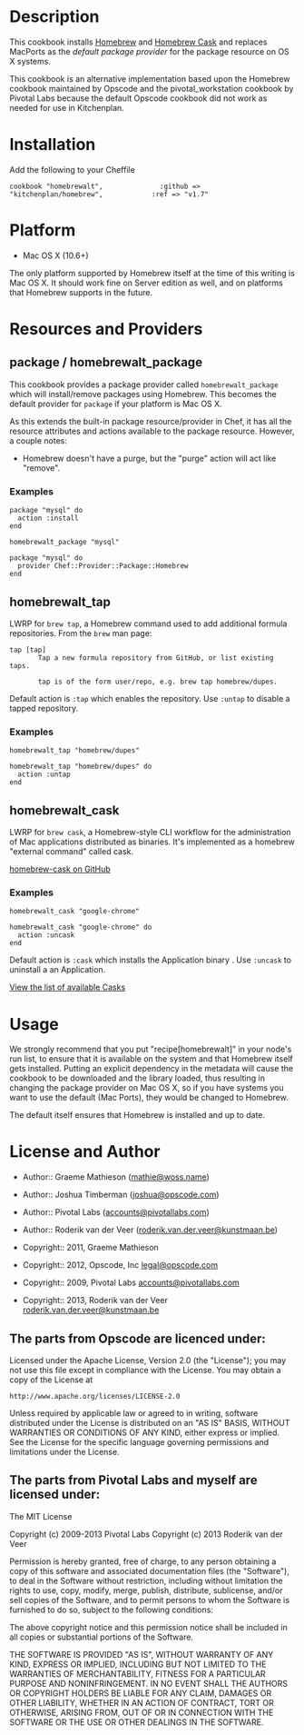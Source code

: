 # Description

This cookbook installs [Homebrew](http://mxcl.github.com/homebrew/) and [Homebrew Cask](https://github.com/phinze/homebrew-cask)
and replaces MacPorts as the *default package provider* for the package resource on OS X systems.

This cookbook is an alternative implementation based upon the Homebrew cookbook maintained by Opscode and the pivotal_workstation cookbook by Pivotal Labs because the default Opscode cookbook did not work as needed for use in Kitchenplan.

# Installation

Add the following to your Cheffile

```
cookbook "homebrewalt",              :github => "kitchenplan/homebrew",            :ref => "v1.7"
```

# Platform

* Mac OS X (10.6+)

The only platform supported by Homebrew itself at the time of this
writing is Mac OS X. It should work fine on Server edition as well,
and on platforms that Homebrew supports in the future.

# Resources and Providers

## package / homebrewalt\_package

This cookbook provides a package provider called `homebrewalt_package`
which will install/remove packages using Homebrew. This becomes the
default provider for `package` if your platform is Mac OS X.

As this extends the built-in package resource/provider in Chef, it has
all the resource attributes and actions available to the package
resource. However, a couple notes:

* Homebrew doesn't have a purge, but the "purge" action will
  act like "remove".

### Examples

    package "mysql" do
      action :install
    end

    homebrewalt_package "mysql"

    package "mysql" do
      provider Chef::Provider::Package::Homebrew
    end

## homebrewalt\_tap

LWRP for `brew tap`, a Homebrew command used to add additional formula
repositories. From the `brew` man page:

    tap [tap]
           Tap a new formula repository from GitHub, or list existing taps.

           tap is of the form user/repo, e.g. brew tap homebrew/dupes.

Default action is `:tap` which enables the repository. Use `:untap` to
disable a tapped repository.

### Examples

    homebrewalt_tap "homebrew/dupes"

    homebrewalt_tap "homebrew/dupes" do
      action :untap
    end

## homebrewalt\_cask

LWRP for `brew cask`, a Homebrew-style CLI workflow for the administration
of Mac applications distributed as binaries. It's implemented as a homebrew
"external command" called cask.

[homebrew-cask on GitHub](https://github.com/phinze/homebrew-cask)

### Examples

    homebrewalt_cask "google-chrome"

    homebrewalt_cask "google-chrome" do
      action :uncask
    end

Default action is `:cask` which installs the Application binary . Use `:uncask` to
uninstall a an Application.

[View the list of available Casks](https://github.com/phinze/homebrew-cask/tree/master/Casks)


# Usage

We strongly recommend that you put "recipe[homebrewalt]" in your node's
run list, to ensure that it is available on the system and that
Homebrew itself gets installed. Putting an explicit dependency in the
metadata will cause the cookbook to be downloaded and the library
loaded, thus resulting in changing the package provider on Mac OS X,
so if you have systems you want to use the default (Mac Ports), they
would be changed to Homebrew.

The default itself ensures that Homebrew is installed and up to date.

# License and Author

* Author:: Graeme Mathieson (<mathie@woss.name>)
* Author:: Joshua Timberman (<joshua@opscode.com>)
* Author:: Pivotal Labs (<accounts@pivotallabs.com>)
* Author:: Roderik van der Veer (<roderik.van.der.veer@kunstmaan.be>)

* Copyright:: 2011, Graeme Mathieson
* Copyright:: 2012, Opscode, Inc <legal@opscode.com>
* Copyright:: 2009, Pivotal Labs <accounts@pivotallabs.com>
* Copyright:: 2013, Roderik van der Veer <roderik.van.der.veer@kunstmaan.be>

## The parts from Opscode are licenced under:

Licensed under the Apache License, Version 2.0 (the "License"); you may
not use this file except in compliance with the License. You may obtain
a copy of the License at

    http://www.apache.org/licenses/LICENSE-2.0

Unless required by applicable law or agreed to in writing, software
distributed under the License is distributed on an "AS IS" BASIS,
WITHOUT WARRANTIES OR CONDITIONS OF ANY KIND, either express or implied.
See the License for the specific language governing permissions and
limitations under the License.

## The parts from Pivotal Labs and myself are licensed under:

The MIT License

Copyright (c) 2009-2013 Pivotal Labs
Copyright (c) 2013 Roderik van der Veer

Permission is hereby granted, free of charge, to any person obtaining a copy
of this software and associated documentation files (the "Software"), to deal
in the Software without restriction, including without limitation the rights
to use, copy, modify, merge, publish, distribute, sublicense, and/or sell
copies of the Software, and to permit persons to whom the Software is
furnished to do so, subject to the following conditions:

The above copyright notice and this permission notice shall be included in
all copies or substantial portions of the Software.

THE SOFTWARE IS PROVIDED "AS IS", WITHOUT WARRANTY OF ANY KIND, EXPRESS OR
IMPLIED, INCLUDING BUT NOT LIMITED TO THE WARRANTIES OF MERCHANTABILITY,
FITNESS FOR A PARTICULAR PURPOSE AND NONINFRINGEMENT. IN NO EVENT SHALL THE
AUTHORS OR COPYRIGHT HOLDERS BE LIABLE FOR ANY CLAIM, DAMAGES OR OTHER
LIABILITY, WHETHER IN AN ACTION OF CONTRACT, TORT OR OTHERWISE, ARISING FROM,
OUT OF OR IN CONNECTION WITH THE SOFTWARE OR THE USE OR OTHER DEALINGS IN
THE SOFTWARE.
